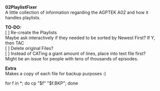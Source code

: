 **02PlaylistFixer**  
A little collection of information regarding the AGPTEK A02 and how it handles playlists.  
  
**TO-DO:**  
[ ] Re-create the Playlists  
		Maybe ask interactively if they needed to be sorted by Newest First? If Y, then TAC  
[ ] Delete original Files?  
[ ] Instead of CATing a giant amount of lines, place into text file first?  
		Might be an issue for people with tens of thousands of episodes.  
  
**Extra**  
Makes a copy of each file for backup purposes :)  
  
for f in *; do cp "$f" "$f.BKP"; done
